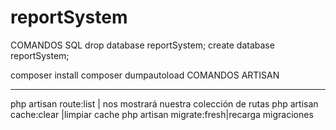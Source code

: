 # reportSystem

COMANDOS SQL
drop database reportSystem;
create database reportSystem;

composer install
composer dumpautoload
COMANDOS ARTISAN
________________________________________________________________________________
php artisan route:list   | nos mostrará nuestra colección de rutas
php artisan cache:clear  |limpiar cache
php artisan migrate:fresh|recarga migraciones
